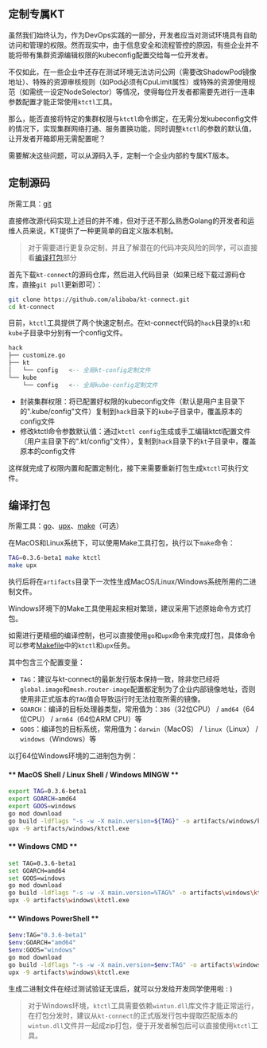 定制专属KT
---

虽然我们始终认为，作为DevOps实践的一部分，开发者应当对测试环境具有自助访问和管理的权限。然而现实中，由于信息安全和流程管控的原因，有些企业并不能将带有集群资源编辑权限的kubeconfig配置交给每一位开发者。

不仅如此，在一些企业中还存在测试环境无法访问公网（需要改ShadowPod镜像地址）、特殊的资源审核规则（如Pod必须有CpuLimit属性）或特殊的资源使用规范（如需统一设定NodeSelector）等情况，使得每位开发者都需要先进行一连串参数配置才能正常使用`ktctl`工具。

那么，能否直接将特定的集群权限与`ktctl`命令绑定，在无需分发kubeconfig文件的情况下，实现集群网络打通、服务置换功能，同时调整`ktctl`的参数的默认值，让开发者开箱即用无需配置呢？

需要解决这些问题，可以从源码入手，定制一个企业内部的专属KT版本。

## 定制源码

所需工具：[git](https://git-scm.com/downloads)

直接修改源代码实现上述目的并不难，但对于还不那么熟悉Golang的开发者和运维人员来说，KT提供了一种更简单的自定义版本机制。

> 对于需要进行更复杂定制，并且了解潜在的代码冲突风险的同学，可以直接看[编译打包](zh-cn/reference/customize.md?id=编译打包)部分

首先下载`kt-connect`的源码仓库，然后进入代码目录（如果已经下载过源码仓库，直接`git pull`更新即可）：

```bash
git clone https://github.com/alibaba/kt-connect.git
cd kt-connect
```

目前，`ktctl`工具提供了两个快速定制点。在kt-connect代码的`hack`目录的`kt`和`kube`子目录中分别有一个config文件。

```sql
hack
├── customize.go
├── kt
│   └── config   <-- 全局kt-config定制文件
└── kube
    └── config   <-- 全局kube-config定制文件
```

- 封装集群权限：将已配置好权限的kubeconfig文件（默认是用户主目录下的".kube/config"文件）复制到`hack`目录下的`kube`子目录中，覆盖原本的config文件
- 修改ktctl命令参数默认值：通过`ktctl config`生成或手工编辑ktctl配置文件（用户主目录下的".kt/config"文件），复制到`hack`目录下的`kt`子目录中，覆盖原本的config文件

这样就完成了权限内置和配置定制化，接下来需要重新打包生成`ktctl`可执行文件。

## 编译打包

所需工具：[go](https://go.dev/dl)、[upx](https://github.com/upx/upx/releases/latest)、[make](https://cmake.org/install/)（可选）

在MacOS和Linux系统下，可以使用Make工具打包，执行以下`make`命令：

```bash
TAG=0.3.6-beta1 make ktctl
make upx
```

执行后将在`artifacts`目录下一次性生成MacOS/Linux/Windows系统所用的二进制文件。

Windows环境下的Make工具使用起来相对繁琐，建议采用下述原始命令方式打包。

如需进行更精细的编译控制，也可以直接使用`go`和`upx`命令来完成打包，具体命令可以参考[Makefile](https://github.com/alibaba/kt-connect/blob/master/Makefile)中的`ktctl`和`upx`任务。

其中包含三个配置变量：

- `TAG`：建议与kt-connect的最新发行版本保持一致，除非您已经将`global.image`和`mesh.router-image`配置都定制为了企业内部镜像地址，否则使用非正式版本的`TAG`值会导致运行时无法拉取所需的镜像。
- `GOARCH`：编译的目标处理器类型，常用值为：`386`（32位CPU） / `amd64`（64位CPU） / `arm64`（64位ARM CPU）等
- `GOOS`：编译包的目标系统，常用值为：`darwin`（MacOS） / `linux`（Linux） / `windows`（Windows）等

以打64位Windows环境的二进制包为例：

<!-- tabs:start -->

#### ** MacOS Shell / Linux Shell / Windows MINGW **

```bash
export TAG=0.3.6-beta1
export GOARCH=amd64
export GOOS=windows
go mod download
go build -ldflags "-s -w -X main.version=${TAG}" -o artifacts/windows/ktctl.exe ./cmd/ktctl
upx -9 artifacts/windows/ktctl.exe
```

#### ** Windows CMD **

```bash
set TAG=0.3.6-beta1
set GOARCH=amd64
set GOOS=windows
go mod download
go build -ldflags "-s -w -X main.version=%TAG%" -o artifacts\windows\ktctl.exe .\cmd\ktctl
upx -9 artifacts\windows\ktctl.exe
```

#### ** Windows PowerShell **

```bash
$env:TAG="0.3.6-beta1"
$env:GOARCH="amd64"
$env:GOOS="windows"
go mod download
go build -ldflags "-s -w -X main.version=$env:TAG" -o artifacts\windows\ktctl.exe .\cmd\ktctl
upx -9 artifacts\windows\ktctl.exe
```

<!-- tabs:end -->

生成二进制文件在经过测试验证无误后，就可以分发给开发同学使用啦 : )

> 对于Windows环境，`ktctl`工具需要依赖`wintun.dll`库文件才能正常运行，在打包分发时，建议从`kt-connect`的正式版发行包中提取匹配版本的`wintun.dll`文件并一起成zip打包，便于开发者解包后可以直接使用`ktctl`工具。
